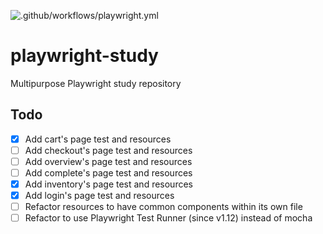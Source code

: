 ![.github/workflows/playwright.yml](https://github.com/ltsuda/playwright-study/workflows/.github/workflows/playwright.yml/badge.svg?branch=main)

# playwright-study
Multipurpose Playwright study repository


## Todo
- [x] Add cart's page test and resources
- [ ] Add checkout's page test and resources
- [ ] Add overview's page test and resources
- [ ] Add complete's page test and resources
- [x] Add inventory's page test and resources
- [x] Add login's page test and resources
- [ ] Refactor resources to have common components within its own file
- [ ] Refactor to use Playwright Test Runner (since v1.12) instead of mocha